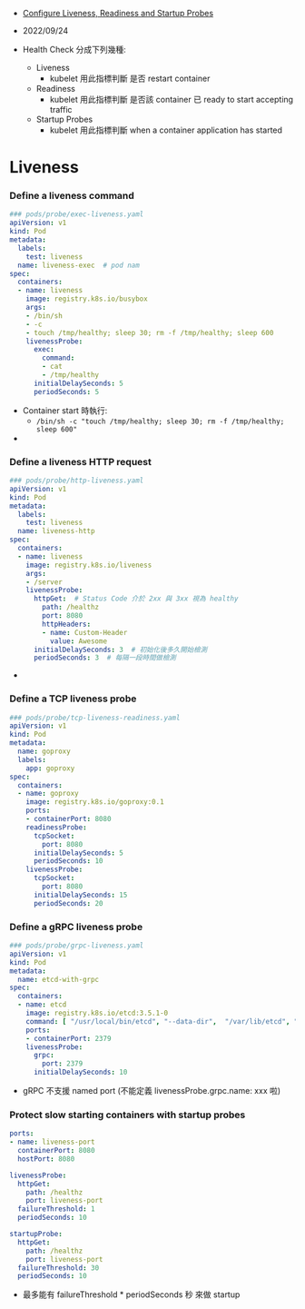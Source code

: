 
- [Configure Liveness, Readiness and Startup Probes](https://kubernetes.io/docs/tasks/configure-pod-container/configure-liveness-readiness-startup-probes/)
- 2022/09/24

- Health Check 分成下列幾種:
  - Liveness
    - kubelet 用此指標判斷 是否 restart container
  - Readiness
    - kubelet 用此指標判斷 是否該 container 已 ready to start accepting traffic
  - Startup Probes
    - kubelet 用此指標判斷 when a container application has started


# Liveness

### Define a liveness command

```yaml
### pods/probe/exec-liveness.yaml
apiVersion: v1
kind: Pod
metadata:
  labels:
    test: liveness
  name: liveness-exec  # pod nam
spec:
  containers:
  - name: liveness
    image: registry.k8s.io/busybox
    args:
    - /bin/sh
    - -c
    - touch /tmp/healthy; sleep 30; rm -f /tmp/healthy; sleep 600
    livenessProbe:
      exec:
        command:
        - cat
        - /tmp/healthy
      initialDelaySeconds: 5
      periodSeconds: 5
```

- Container start 時執行:
  - `/bin/sh -c "touch /tmp/healthy; sleep 30; rm -f /tmp/healthy; sleep 600"`
- 


### Define a liveness HTTP request

```yaml
### pods/probe/http-liveness.yaml
apiVersion: v1
kind: Pod
metadata:
  labels:
    test: liveness
  name: liveness-http
spec:
  containers:
  - name: liveness
    image: registry.k8s.io/liveness
    args:
    - /server
    livenessProbe:
      httpGet:  # Status Code 介於 2xx 與 3xx 視為 healthy
        path: /healthz
        port: 8080
        httpHeaders:
        - name: Custom-Header
          value: Awesome
      initialDelaySeconds: 3  # 初始化後多久開始檢測
      periodSeconds: 3  # 每隔一段時間做檢測
```

- 


### Define a TCP liveness probe

```yaml
### pods/probe/tcp-liveness-readiness.yaml
apiVersion: v1
kind: Pod
metadata:
  name: goproxy
  labels:
    app: goproxy
spec:
  containers:
  - name: goproxy
    image: registry.k8s.io/goproxy:0.1
    ports:
    - containerPort: 8080
    readinessProbe:
      tcpSocket:
        port: 8080
      initialDelaySeconds: 5
      periodSeconds: 10
    livenessProbe:
      tcpSocket:
        port: 8080
      initialDelaySeconds: 15
      periodSeconds: 20
```


### Define a gRPC liveness probe

```yaml
### pods/probe/grpc-liveness.yaml
apiVersion: v1
kind: Pod
metadata:
  name: etcd-with-grpc
spec:
  containers:
  - name: etcd
    image: registry.k8s.io/etcd:3.5.1-0
    command: [ "/usr/local/bin/etcd", "--data-dir",  "/var/lib/etcd", "--listen-client-urls", "http://0.0.0.0:2379", "--advertise-client-urls", "http://127.0.0.1:2379", "--log-level", "debug"]
    ports:
    - containerPort: 2379
    livenessProbe:
      grpc:
        port: 2379
      initialDelaySeconds: 10
```

- gRPC 不支援 named port (不能定義 livenessProbe.grpc.name: xxx 啦)


### Protect slow starting containers with startup probes

```yaml
ports:
- name: liveness-port
  containerPort: 8080
  hostPort: 8080

livenessProbe:
  httpGet:
    path: /healthz
    port: liveness-port
  failureThreshold: 1
  periodSeconds: 10

startupProbe:
  httpGet:
    path: /healthz
    port: liveness-port
  failureThreshold: 30
  periodSeconds: 10
```

- 最多能有 failureThreshold * periodSeconds 秒 來做 startup


### 